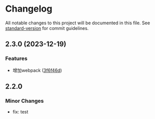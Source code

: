 # Changelog

All notable changes to this project will be documented in this file. See [standard-version](https://github.com/conventional-changelog/standard-version) for commit guidelines.

## 2.3.0 (2023-12-19)


### Features

* 增加webpack ([3f6f46d](https://enforcer/enforcer-squad/tpl-lib-ts/commit/3f6f46d9c49ea55a03d711f656e1919b40551ca5))

## 2.2.0

### Minor Changes

- fix: test
